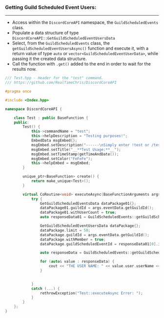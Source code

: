 ### **Getting Guild Scheduled Event Users:**
---
- Access within the `DiscordCoreAPI` namespace, the `GuildScheduledEvents` class.
- Populate a data structure of type `DiscordCoreAPI::GetGuildScheduledEventUsersData`
- Select, from the `GuildScheduledEvents` class, the `getGuildScheduledEventUsersAsync()` function and execute it, with a return value of type `auto` or `vector<GuildScheduledEventUserData>`, while passing it the created data structure.
- Call the function with `.get()` added to the end in order to wait for the results now.

```cpp
/// Test.hpp - Header for the "test" command.
/// https://github.com/RealTimeChris/DiscordCoreAPI

#pragma once

#include <Index.hpp>

namespace DiscordCoreAPI {

	class Test : public BaseFunction {
	public:
		Test() {
			this->commandName = "test";
			this->helpDescription = "Testing purposes!";
			EmbedData msgEmbed{};
			msgEmbed.setDescription("------\nSimply enter !test or /test!\n------");
			msgEmbed.setTitle("__**Test Usage:**__");
			msgEmbed.setTimeStamp(getTimeAndDate());
			msgEmbed.setColor("FeFeFe");
			this->helpEmbed = msgEmbed;
		}

		unique_ptr<BaseFunction> create() {
			return make_unique<Test>();
		}

		virtual CoRoutine<void> executeAsync(BaseFunctionArguments args) {
			try {
				GetGuildScheduledEventsData dataPackage01{};
				dataPackage01.guildId = args.eventData.getGuildId();
				dataPackage01.withUserCount = true;
				auto responseData01 = GuildScheduledEvents::getGuildScheduledEventsAsync(dataPackage01).get();

				GetGuildScheduledEventUsersData dataPackage{};
				dataPackage.limit = 50;
				dataPackage.guildId = args.eventData.getGuildId();
				dataPackage.withMember = true;
				dataPackage.guildScheduledEventId = responseData01[0].id;

				auto responseData = GuildScheduledEvents::getGuildScheduledEventUsersAsync(dataPackage).get();

				for (auto& value : responseData) {
					cout << "THE USER NAME: " << value.user.userName << endl;
				}

				
			}
			catch (...) {
				rethrowException("Test::executeAsync Error: ");
			}
		}
	};
}
```
